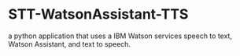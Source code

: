 # STT-WatsonAssistant-TTS
a python application that uses a IBM Watson services speech to text, Watson Assistant, and text to speech.
